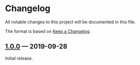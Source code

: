 # Changelog

All notable changes to this project will be documented in this file.

The format is based on [Keep a Changelog](http://keepachangelog.com/en/1.0.0/).

## [1.0.0](https://github.com/poveden/EliteChroma/releases/tag/v1.0.0) — 2019-09-28

Initial release.

